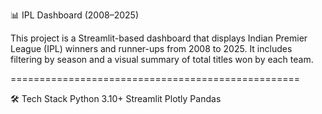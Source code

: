 📊 IPL Dashboard (2008–2025)

This project is a Streamlit-based dashboard that displays Indian Premier League (IPL) winners and runner-ups from 2008 to 2025. It includes filtering by season and a visual summary of total titles won by each team.

==================================================

🛠 Tech Stack
Python 3.10+
Streamlit
Plotly
Pandas